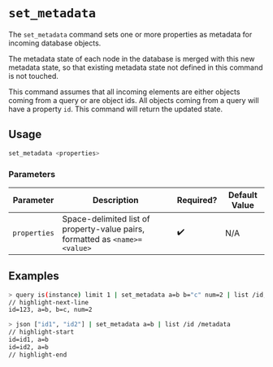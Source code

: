 # `set_metadata`

The `set_metadata` command sets one or more properties as metadata for incoming database objects.

The metadata state of each node in the database is merged with this new metadata state, so that existing metadata state not defined in this command is not touched.

This command assumes that all incoming elements are either objects coming from a query or are object ids. All objects coming from a query will have a property `id`. This command will return the updated state.

## Usage

```bash
set_metadata <properties>
```

### Parameters

| Parameter    | Description                                                                 | Required? | Default Value |
| ------------ | --------------------------------------------------------------------------- | --------- | ------------- |
| `properties` | Space-delimited list of property-value pairs, formatted as `<name>=<value>` | ✔️        | N/A           |

## Examples

```bash
> query is(instance) limit 1 | set_metadata a=b b="c" num=2 | list /id, /metadata
// highlight-next-line
​id=123, a=b, b=c, num=2
```

```bash
> json ["id1", "id2"] | set_metadata a=b | list /id /metadata
// highlight-start
​id=id1, a=b
​id=id2, a=b
// highlight-end
```
